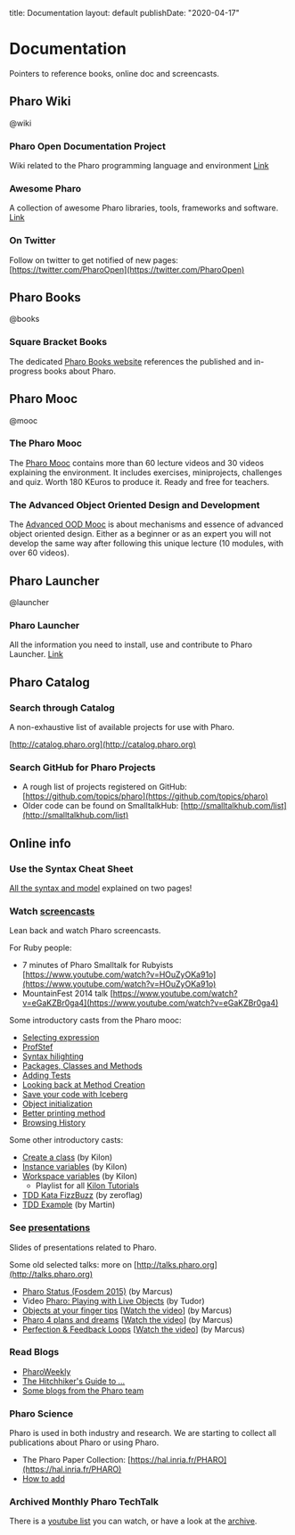 title: Documentation
layout: default
publishDate: "2020-04-17"

# Documentation

<div class="teaser">

Pointers to reference books, online doc and screencasts.
</div>



<div class="row"><div class="col-md-4 col-title">

## Pharo Wiki

@wiki

</div><div class="col-md-8">


### Pharo Open Documentation Project

Wiki related to the Pharo programming language and environment
[Link](https://github.com/pharo-open-documentation/pharo-wiki)

### Awesome Pharo

A collection of awesome Pharo libraries, tools, frameworks and software. [Link](https://github.com/pharo-open-documentation/awesome-pharo)

### On Twitter

Follow on twitter to get notified of new pages: [https://twitter.com/PharoOpen](https://twitter.com/PharoOpen)

</div></div>



<div class="row"><div class="col-md-4 col-title">

## Pharo Books

@books

</div><div class="col-md-8">


### Square Bracket Books

The dedicated [Pharo Books website](http://books.pharo.org/) references the published and in-progress books about Pharo.

</div></div>


<div class="row"><div class="col-md-4 col-title">

## Pharo Mooc

@mooc

</div><div class="col-md-8">


### The Pharo Mooc

The [Pharo Mooc](http://mooc.pharo.org) contains more than 60 lecture videos and 30 videos explaining the environment. It includes exercises, miniprojects, challenges and quiz. Worth 180 KEuros to produce it. Ready and free for teachers. 

### The Advanced Object Oriented Design and Development
The [Advanced OOD Mooc](https://advanced-design-mooc.pharo.org/) is about mechanisms and essence of advanced object oriented design. Either as a beginner or as an expert you will not develop the same way after following this unique lecture (10 modules, with over 60 videos).

</div></div>


<div class="row"><div class="col-md-4 col-title">


## Pharo Launcher

@launcher

</div><div class="col-md-8">


### Pharo Launcher

All the information you need to install, use and contribute to Pharo Launcher. [Link](https://pharo-project.github.io/pharo-launcher/) 

</div></div>


<div class="row"><div class="col-md-4 col-title">


## Pharo Catalog

</div><div class="col-md-8">


### Search through Catalog

A non-exhaustive list of available projects for use with Pharo.

[http://catalog.pharo.org](http://catalog.pharo.org)
### Search GitHub for Pharo Projects

- A rough list of projects registered on GitHub: [https://github.com/topics/pharo](https://github.com/topics/pharo)
- Older code can be found on SmalltalkHub: [http://smalltalkhub.com/list](http://smalltalkhub.com/list)

</div></div>


<div class="row"><div class="col-md-4 col-title">

## Online info

</div><div class="col-md-8">


### Use the Syntax Cheat Sheet

[All the syntax and model](http://files.pharo.org/media/pharoCheatSheet.pdf) explained on two pages!



### Watch [screencasts](https://www.youtube.com/channel/UCp3mNigANqkesFzdm058bvw)

Lean back and watch Pharo screencasts.

For Ruby people:
- 7 minutes of Pharo Smalltalk for Rubyists [https://www.youtube.com/watch?v=HOuZyOKa91o](https://www.youtube.com/watch?v=HOuZyOKa91o)
- MountainFest 2014 talk [https://www.youtube.com/watch?v=eGaKZBr0ga4](https://www.youtube.com/watch?v=eGaKZBr0ga4) 

Some introductory casts from the Pharo mooc:

- [Selecting expression](http://rmod-pharo-mooc.lille.inria.fr/MOOC/PharoMOOC-Videos/EN/Week1/W1-LiveA-EN-final.mp4)
- [ProfStef](http://rmod-pharo-mooc.lille.inria.fr/MOOC/PharoMOOC-Videos/EN/Week1/W1-LiveB-EN-final.mp4)
- [Syntax hilighting](http://rmod-pharo-mooc.lille.inria.fr/MOOC/PharoMOOC-Videos/EN/Week1/W1-LiveC-EN-final.mp4)
- [Packages, Classes and Methods](http://rmod-pharo-mooc.lille.inria.fr/MOOC/PharoMOOC-Videos/EN/Week1/W1-Redo1-EN-final.mp4)
- [Adding Tests](http://rmod-pharo-mooc.lille.inria.fr/MOOC/PharoMOOC-Videos/EN/Week1/W1-Redo2-EN-final.mp4)
- [Looking back at Method Creation](http://rmod-pharo-mooc.lille.inria.fr/MOOC/PharoMOOC-Videos/EN/Week1/W1-Redo3-EN-final.mp4)
- [Save your code with Iceberg](http://rmod-pharo-mooc.lille.inria.fr/MOOC/PharoMOOC-Videos/EN/Week1/W1-Redo4-EN-final.mp4)
-	[Object initialization](http://rmod-pharo-mooc.lille.inria.fr/MOOC/PharoMOOC-Videos/EN/Week1/W1-Redo5-EN-final.mp4)
-	[Better printing method](http://rmod-pharo-mooc.lille.inria.fr/MOOC/PharoMOOC-Videos/EN/Week1/W1-Redo6-EN-final.mp4)
-	[Browsing History](http://rmod-pharo-mooc.lille.inria.fr/MOOC/PharoMOOC-Videos/EN/Week1/W1-Redo7-EN-final.mp4)


Some other introductory casts:
- [Create a class](https://www.youtube.com/watch?v=0xF4fnGaE2w) \(by Kilon\)
- [Instance variables](https://www.youtube.com/watch?v=gSmlsarDMEQ) \(by Kilon\)
- [Workspace variables](https://www.youtube.com/watch?v=J015tc6q6sY) \(by Kilon\)
  - Playlist for all [Kilon Tutorials](https://www.youtube.com/watch?v=Ol5ivaEATLQ&list=PLqbtQ7OkSta0ULYAd7Qdxof851ybh-_m_)
- [TDD Kata FizzBuzz](https://www.youtube.com/watch?v=BV86r2k6QI8) \(by zeroflag\)
- [TDD Example](https://www.youtube.com/watch?v=aO4iYSNJxY4) \(by Martin\)



### See [presentations](http://www.slideshare.net/pharoproject/)

Slides of presentations related to Pharo.

Some old selected talks: more on [http://talks.pharo.org](http://talks.pharo.org)
- [Pharo Status \(Fosdem 2015\)](http://www.slideshare.net/MarcusDenker/2015-fosdempharo) \(by Marcus\)
- Video [Pharo: Playing with Live Objects](http://vimeo.com/channels/ndc2014/97315968) \(by Tudor\)
- [Objects at your finger tips](http://www.slideshare.net/pharoproject/pharo-objects-at-your-fingertips-34086263) \[[Watch the video](http://www.youtube.com/watch?v=xhPlUaXpCU4)\] \(by Marcus\)
- [Pharo 4 plans and dreams](http://www.slideshare.net/pharoproject/pharo4-plans-and-dreams) \[[Watch the video](https://www.youtube.com/watch?v=mUV9E03u52g)\] \(by Marcus\)
- [Perfection & Feedback Loops](http://www.slideshare.net/MarcusDenker/perfection-feedback-loops-or-why-worse-is-better-65540840) \[[Watch the video](https://www.youtube.com/watch?v=LRFLdWG24Mk)\] \(by Marcus\)


### Read Blogs

- [PharoWeekly](http://pharoweekly.wordpress.com)
- [The Hitchhiker's Guide to ...](http://astares.blogspot.fr)
- [Some blogs from the Pharo team](https://wordpress.com/view/thepharo.dev)

### Pharo Science

Pharo is used in both industry and research. We are starting to collect all publications about Pharo or using Pharo.
- The Pharo Paper Collection: [https://hal.inria.fr/PHARO](https://hal.inria.fr/PHARO)
- [How to add](/web/PharoPublications)

</div></div>

### Archived Monthly Pharo TechTalk

There is a [youtube list](https://www.youtube.com/playlist?list=PL4actYd6bfnx8l8cqYWhdNB6gJgRvk5sH) you can watch, or have a look at the [archive](TechTalk).
